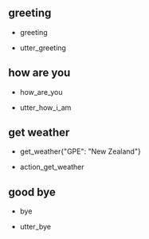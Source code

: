 ## greeting
* greeting
- utter_greeting

## how are you
* how_are_you
- utter_how_i_am

## get weather
* get_weather{"GPE": "New Zealand"}
- action_get_weather

## good bye
* bye
- utter_bye